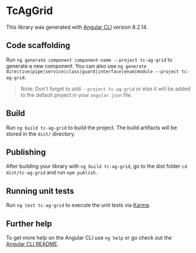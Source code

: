 # TcAgGrid

This library was generated with [Angular CLI](https://github.com/angular/angular-cli) version 8.2.14.

## Code scaffolding

Run `ng generate component component-name --project tc-ag-grid` to generate a new component. You can also use `ng generate directive|pipe|service|class|guard|interface|enum|module --project tc-ag-grid`.
> Note: Don't forget to add `--project tc-ag-grid` or else it will be added to the default project in your `angular.json` file. 

## Build

Run `ng build tc-ag-grid` to build the project. The build artifacts will be stored in the `dist/` directory.

## Publishing

After building your library with `ng build tc-ag-grid`, go to the dist folder `cd dist/tc-ag-grid` and run `npm publish`.

## Running unit tests

Run `ng test tc-ag-grid` to execute the unit tests via [Karma](https://karma-runner.github.io).

## Further help

To get more help on the Angular CLI use `ng help` or go check out the [Angular CLI README](https://github.com/angular/angular-cli/blob/master/README.md).
